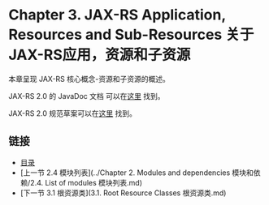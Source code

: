 Chapter 3. JAX-RS Application, Resources and Sub-Resources 关于JAX-RS应用，资源和子资源
========================

本章呈现 JAX-RS 核心概念-资源和子资源的概述。

 JAX-RS 2.0 的 JavaDoc 文档 可以在[这里](http://jax-rs-spec.java.net/nonav/$%7Bjaxrs.api.version%7D/apidocs/index.html) 找到。

 JAX-RS 2.0 规范草案可以在[这里](http://jcp.org/en/jsr/summary?id=339) 找到。

## 链接
* [目录](../目录.md)
* [上一节 2.4 模块列表](../Chapter 2. Modules and dependencies 模块和依赖/2.4. List of modules 模块列表.md)
* [下一节 3.1 根资源类](3.1. Root Resource Classes 根资源类.md)